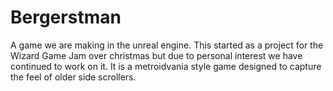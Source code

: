 # Bergerstman
A game we are making in the unreal engine. This started as a project for the Wizard Game Jam over christmas but due to personal interest 
we have continued to work on it. It is a metroidvania style game designed to capture the feel of older side scrollers. 

